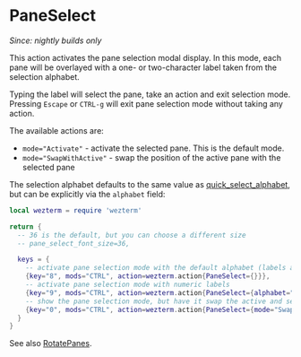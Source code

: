 # PaneSelect

*Since: nightly builds only*

This action activates the pane selection modal display. In this mode, each pane
will be overlayed with a one- or two-character label taken from the selection
alphabet.

Typing the label will select the pane, take an action and exit selection mode.
Pressing `Escape` or `CTRL-g` will exit pane selection mode without taking any
action.

The available actions are:

* `mode="Activate"` - activate the selected pane. This is the default mode.
* `mode="SwapWithActive"` - swap the position of the active pane with the selected pane

The selection alphabet defaults to the same value as [quick_select_alphabet](../config/quick_select_alphabet.md), but can be explicitly via the `alphabet` field:

```lua
local wezterm = require 'wezterm'

return {
  -- 36 is the default, but you can choose a different size
  -- pane_select_font_size=36,

  keys = {
    -- activate pane selection mode with the default alphabet (labels are "a", "s", "d", "f" and so on)
    {key="8", mods="CTRL", action=wezterm.action{PaneSelect={}}},
    -- activate pane selection mode with numeric labels
    {key="9", mods="CTRL", action=wezterm.action{PaneSelect={alphabet="1234567890"}}},
    -- show the pane selection mode, but have it swap the active and selected panes
    {key="0", mods="CTRL", action=wezterm.action{PaneSelect={mode="SwapWithActive"}}},
  }
}
```

See also [RotatePanes](RotatePanes.md).
